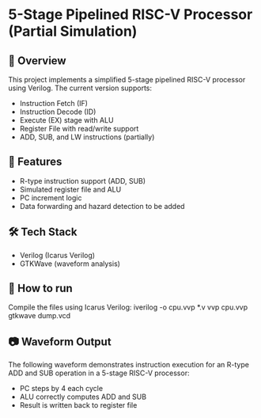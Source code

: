 # 5-Stage Pipelined RISC-V Processor (Partial Simulation)

## 🚀 Overview
This project implements a simplified 5-stage pipelined RISC-V processor using Verilog. The current version supports:
- Instruction Fetch (IF)
- Instruction Decode (ID)
- Execute (EX) stage with ALU
- Register File with read/write support
- ADD, SUB, and LW instructions (partially)

## 🧠 Features
- R-type instruction support (ADD, SUB)
- Simulated register file and ALU
- PC increment logic
- Data forwarding and hazard detection to be added

## 🛠 Tech Stack
- Verilog (Icarus Verilog)
- GTKWave (waveform analysis)

## 🚀 How to run
Compile the files using Icarus Verilog:
iverilog -o cpu.vvp *.v
vvp cpu.vvp
gtkwave dump.vcd

## 📷 Waveform Output

The following waveform demonstrates instruction execution for an R-type ADD and SUB operation in a 5-stage RISC-V processor:

- PC steps by 4 each cycle
- ALU correctly computes ADD and SUB
- Result is written back to register file